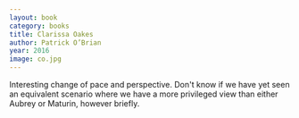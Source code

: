 ```yaml
---
layout: book
category: books
title: Clarissa Oakes
author: Patrick O’Brian
year: 2016
image: co.jpg
---
```

Interesting change of pace and perspective.  Don't know if we have yet seen an equivalent scenario where we have a more privileged view than either Aubrey or Maturin, however briefly.
